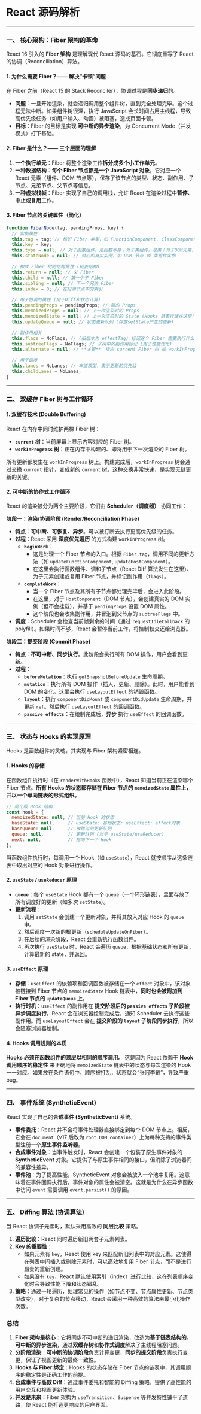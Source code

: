 # React 源码解析

---

### 一、 核心架构：Fiber 架构的革命

React 16 引入的 **Fiber 架构** 是理解现代 React 源码的基石。它彻底重写了 React 的协调（Reconciliation）算法。

#### 1. 为什么需要 Fiber？—— 解决“卡顿”问题

在 Fiber 之前（React 15 的 Stack Reconciler），协调过程是**同步递归**的。

*   **问题**：一旦开始渲染，就会递归调用整个组件树，直到完全处理完毕。这个过程无法中断。如果组件树很深，执行 JavaScript 会长时间占用主线程，导致高优先级任务（如用户输入、动画）被阻塞，造成页面卡顿。
*   **目标**：Fiber 的目标是实现 **可中断的异步渲染**，为 Concurrent Mode（并发模式）打下基础。

#### 2. Fiber 是什么？—— 三个层面的理解

1.  **一个执行单元**：Fiber 将整个渲染工作**拆分成多个小工作单元**。
2.  **一种数据结构**：**每个 Fiber 节点都是一个 JavaScript 对象**，它对应一个 React 元素（组件、DOM 节点等），保存了该节点的类型、状态、副作用、子节点、兄弟节点、父节点等信息。
3.  **一种虚拟栈帧**：Fiber 实现了自己的调用栈，允许 React 在渲染过程中**暂停、中止或复用**工作。

#### 3. Fiber 节点的关键属性（简化）

```javascript
function FiberNode(tag, pendingProps, key) {
  // 实例属性
  this.tag = tag; // 标识 Fiber 类型，如 FunctionComponent, ClassComponent, HostComponent
  this.key = key;
  this.type = null; // 对于函数组件，是函数本身；对于类组件，是类；对于DOM元素，是标签名 'div'
  this.stateNode = null; // 对应的真实实例，如 DOM 节点 或 类组件实例

  // 构成 Fiber 树的结构属性 (链表结构)
  this.return = null; // 父 Fiber
  this.child = null; // 第一个子 Fiber
  this.sibling = null; // 下一个兄弟 Fiber
  this.index = 0; // 在兄弟节点中的索引

  // 用于协调的属性 (用于Diff和状态计算)
  this.pendingProps = pendingProps; // 新的 Props
  this.memoizedProps = null; // 上一次渲染时的 Props
  this.memoizedState = null; // 上一次渲染时的 State (Hooks 链表存储在这里!)
  this.updateQueue = null; // 状态更新队列 (存放setState产生的更新)

  // 副作用相关
  this.flags = NoFlags; // (旧版本为 effectTag) 标记这个 Fiber 需要执行什么操作（如 Placement-插入，Update-更新，Deletion-删除）
  this.subtreeFlags = NoFlags; // 子树中的副作用标记 (用于性能优化)
  this.alternate = null; // **关键**：指向 current Fiber 树 或 workInProgress Fiber 树 中的对应节点

  // 用于调度
  this.lanes = NoLanes; // 车道模型，表示更新的优先级
  this.childLanes = NoLanes;
}
```

---

### 二、 双缓存 Fiber 树与工作循环

#### 1. 双缓存技术 (Double Buffering)

React 在内存中同时维护两棵 Fiber 树：

*   **`current` 树**：当前屏幕上显示内容对应的 Fiber 树。
*   **`workInProgress` 树**：正在内存中构建的、即将用于下一次渲染的 Fiber 树。

所有更新都发生在 `workInProgress` 树上。构建完成后，`workInProgress` 树会通过交换 `current` 指针，变成新的 `current` 树。这种交换非常快速，是实现无缝更新的关键。

#### 2. 可中断的协作式工作循环

React 的渲染被分为两个主要阶段，它们由 **Scheduler（调度器）** 协同工作：

**阶段一：渲染/协调阶段 (Render/Reconciliation Phase)**
*   **特点**：**可中断、可恢复、异步**。可以被打断去执行更高优先级的任务。
*   **过程**：React 采用 **深度优先遍历** 的方式构建 `workInProgress` 树。
    *   **`beginWork`**：
        *   这是处理一个 Fiber 节点的入口。根据 `Fiber.tag`，调用不同的更新方法（如 `updateFunctionComponent`, `updateHostComponent`）。
        *   在这里会执行函数组件、调和子节点（React Diff 算法发生在这里）、为子元素创建或复用 Fiber 节点，并标记副作用（`flags`）。
    *   **`completeWork`**：
        *   当一个 Fiber 节点及其所有子节点都处理完毕后，会进入此阶段。
        *   在这里，对于 `HostComponent`（DOM 节点），会创建真实的 DOM 实例（但不会挂载），并基于 `pendingProps` 设置 DOM 属性。
        *   这个阶段也会收集副作用，并冒泡到父节点的 `subtreeFlags` 中。
*   **调度**：Scheduler 会检查当前帧剩余的时间（通过 `requestIdleCallback` 的 polyfill）。如果时间不够，React 会暂停当前工作，将控制权交还给浏览器。

**阶段二：提交阶段 (Commit Phase)**
*   **特点**：**不可中断、同步执行**。此阶段会执行所有 DOM 操作，用户会看到更新。
*   **过程**：
    *   **`beforeMutation`**：执行 `getSnapshotBeforeUpdate` 生命周期。
    *   **`mutation`**：执行所有 DOM 操作（插入、更新、删除）。此时，用户能看到 DOM 的变化。这里会执行 `useLayoutEffect` 的销毁函数。
    *   **`layout`**：执行 `componentDidMount` 或 `componentDidUpdate` 生命周期，并更新 `ref`。然后执行 `useLayoutEffect` 的回调函数。
    *   **`passive effects`**：在绘制完成后，**异步** 执行 `useEffect` 的回调函数。

---

### 三、 状态与 Hooks 的实现原理

Hooks 是函数组件的灵魂，其实现与 Fiber 架构紧密相连。

#### 1. Hooks 的存储

在函数组件执行时（在 `renderWithHooks` 函数中），React 知道当前正在渲染哪个 Fiber 节点。**所有 Hooks 的状态都存储在 Fiber 节点的 `memoizedState` 属性上，并以一个单向链表的形式组织。**

```javascript
// 简化版 Hook 结构
const hook = {
  memoizedState: null, // 当前 Hook 的状态 
  baseState: null,     // useState: 基础状态; useEffect: effect对象
  baseQueue: null,     // 被跳过的更新队列
  queue: null,         // 更新队列 (对于 useState/useReducer)
  next: null,          // 指向下一个 Hook
};
```
当函数组件执行时，每调用一个 Hook（如 `useState`），React 就按顺序从这条链表中取出对应的 Hook 对象进行操作。

#### 2. `useState` / `useReducer` 原理

*   **`queue`**：每个 `useState` Hook 都有一个 `queue`（一个环形链表），里面存放了所有调度好的更新（如多次 `setState`）。
*   **更新流程**：
    1.  调用 `setState` 会创建一个更新对象，并将其放入对应 Hook 的 `queue` 中。
    2.  然后调度一次新的根更新（`scheduleUpdateOnFiber`）。
    3.  在后续的渲染阶段，React 会重新执行函数组件。
    4.  再次执行 `useState` 时，React 会遍历 `queue`，根据基础状态和所有更新，计算最新的 state，并返回。

#### 3. `useEffect` 原理

*   **存储**：`useEffect` 的依赖项和回调函数被存储在一个 `effect` 对象中，该对象被链接到 Fiber 节点的 `memoizedState` Hook 链表中，**同时也会被附加到 Fiber 节点的 `updateQueue` 上**。
*   **执行时机**：`useEffect` 的副作用在 **提交阶段后的 `passive effects` 子阶段被异步调度执行**。React 会在浏览器绘制完成后，通知 Scheduler 去执行这些副作用。而 `useLayoutEffect` 会在 **提交阶段的 `layout` 子阶段同步执行**，所以会阻塞浏览器绘制。

#### 4. Hooks 调用规则的本质

**Hooks 必须在函数组件的顶层以相同的顺序调用。** 这是因为 React 依赖于 **Hook 调用顺序的稳定性** 来正确地将 `memoizedState` 链表中的状态与每次渲染的 Hook 一一对应。如果放在条件语句中，顺序被打乱，状态就会“张冠李戴”，导致严重 bug。

---

### 四、 事件系统 (SyntheticEvent)

React 实现了自己的**合成事件 (SyntheticEvent)** 系统。

*   **事件委托**：React 并不会将事件处理器直接绑定到每个 DOM 节点上。相反，它会在 `document`（v17 后改为 `root DOM container`）上为每种支持的事件类型注册一个**原生事件监听器**。
*   **合成事件对象**：当事件触发时，React 会创建一个包装了原生事件对象的 **SyntheticEvent** 对象。它提供了与原生事件相同的接口，但消除了浏览器间的兼容性差异。
*   **事件池**：为了提高性能，SyntheticEvent 对象会被放入一个池中复用。这意味着在事件回调执行后，事件对象的属性会被清空。这就是为什么在异步函数中访问 `event` 需要调用 `event.persist()` 的原因。

---

### 五、 Diffing 算法 (协调算法)

当 React 协调子元素时，默认采用高效的 **同层比较** 策略。

1.  **遍历比较**：React 同时遍历新旧两套子元素列表。
2.  **Key 的重要性**：
    *   如果元素有 `key`，React 使用 key 来匹配新旧列表中的对应元素。这使得在列表中间插入或删除元素时，可以高效地复用 Fiber 节点，而不是进行昂贵的重新创建。
    *   如果没有 `key`，React 默认使用索引（index）进行比较，这在列表顺序变化时会导致性能下降和状态错乱。
3.  **策略**：通过一轮遍历，处理常见的操作（如节点不变、节点属性更新、节点类型改变），对于复杂的节点移动，React 会采用一种高效的算法来最小化操作次数。

### 总结

1.  **Fiber 架构是核心**：它将同步不可中断的递归渲染，改造为**基于链表结构的、可中断的异步渲染**，通过**双缓存树**和**协作式调度**解决了主线程阻塞问题。
2.  **分阶段渲染**：**可中断的协调阶段**负责计算变更，**同步的提交阶段**负责执行变更，保证了视图更新的最终一致性。
3.  **Hooks 与 Fiber 绑定**：Hooks 的状态存储在 Fiber 节点的链表中，其调用顺序的稳定性是正确工作的前提。
4.  **合成事件与高效 Diff**：通过事件委托和智能的 Diffing 策略，提供了高性能的用户交互和视图更新体验。
5.  **并发是未来**：Fiber 架构为 `useTransition`、`Suspense` 等并发特性铺平了道路，使 React 能打造更响应的用户界面。